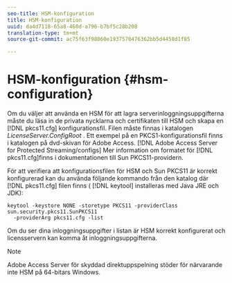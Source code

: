 ```yaml
---
seo-title: HSM-konfiguration
title: HSM-konfiguration
uuid: da4d7118-65a8-460d-a796-b7bf5c28b208
translation-type: tm+mt
source-git-commit: ac75f63f98060e1937570476362bb5d4458d1f85

---
```



# HSM-konfiguration {#hsm-configuration}

Om du väljer att använda en HSM för att lagra serverinloggningsuppgifterna måste du läsa in de privata nycklarna och certifikaten till HSM och skapa en [!DNL pkcs11.cfg] konfigurationsfil. Filen måste finnas i katalogen *LicenseServer.ConfigRoot* . Ett exempel på en PKCS1-konfigurationsfil finns i katalogen på dvd-skivan för Adobe Access. [!DNL Adobe Access Server for Protected Streaming/configs] Mer information om formatet för [!DNL pkcs11.cfg]finns i dokumentationen till Sun PKCS11-providern.

För att verifiera att konfigurationsfilen för HSM och Sun PKCS11 är korrekt konfigurerad kan du använda följande kommando från den katalog där [!DNL pkcs11.cfg] filen finns ( [!DNL keytool] installeras med Java JRE och JDK):

```
keytool -keystore NONE -storetype PKCS11 -providerClass sun.security.pkcs11.SunPKCS11 
  -providerArg pkcs11.cfg -list
```

Om du ser dina inloggningsuppgifter i listan är HSM korrekt konfigurerat och licensservern kan komma åt inloggningsuppgifterna.

>[!NOTE]
>
>Adobe Access Server för skyddad direktuppspelning stöder för närvarande inte HSM på 64-bitars Windows.
